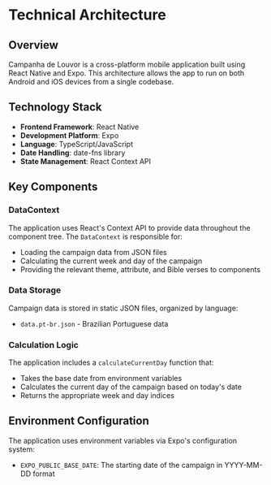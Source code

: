 # Technical Architecture

## Overview

Campanha de Louvor is a cross-platform mobile application built using React Native and Expo. This architecture allows the app to run on both Android and iOS devices from a single codebase.

## Technology Stack

- **Frontend Framework**: React Native
- **Development Platform**: Expo
- **Language**: TypeScript/JavaScript
- **Date Handling**: date-fns library
- **State Management**: React Context API

## Key Components

### DataContext

The application uses React's Context API to provide data throughout the component tree. The `DataContext` is responsible for:

- Loading the campaign data from JSON files
- Calculating the current week and day of the campaign
- Providing the relevant theme, attribute, and Bible verses to components

### Data Storage

Campaign data is stored in static JSON files, organized by language:
- `data.pt-br.json` - Brazilian Portuguese data

### Calculation Logic

The application includes a `calculateCurrentDay` function that:
- Takes the base date from environment variables
- Calculates the current day of the campaign based on today's date
- Returns the appropriate week and day indices

## Environment Configuration

The application uses environment variables via Expo's configuration system:
- `EXPO_PUBLIC_BASE_DATE`: The starting date of the campaign in YYYY-MM-DD format 